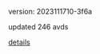 version: 2023111710-3f6a

updated 246 avds

[details](https://github.com/0x74f917491bfa7ebfa379/ali_avd_db/blob/master/change_log/2023/11/17/10/3f6a.txt)